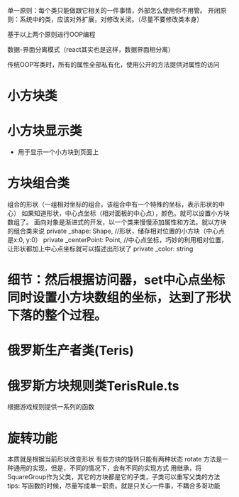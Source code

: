 单一原则：每个类只能做跟它相关的一件事情，外部怎么使用你不用管。
开闭原则：系统中的类，应该对外扩展，对修改关闭。（尽量不要修改类本身）

基于以上两个原则进行OOP编程

数据-界面分离模式（react其实也是这样，数据界面相分离）

传统OOP写类时，所有的属性全部私有化，使用公开的方法提供对属性的访问

# 小方块类

# 小方块显示类
- 用于显示一个小方块到页面上

# 方块组合类
组合的形状（一组相对坐标的组合，该组合中有一个特殊的坐标，表示形状的中心）
如果知道形状，中心点坐标（相对面板的中心点），颜色。就可以设置小方块数组了。
面向对象是渐进式的开发，以一个类来慢慢添加属性和方法。就以方块的组合类来说
private _shape: Shape,  //形状，储存相对位置的小方块（中心点是x:0, y:0）
private _centerPoint: Point, //中心点坐标，巧妙的利用相对位置，让形状都加上中心点坐标就可以描述出形状了
private _color: string
# 细节：然后根据访问器，set中心点坐标同时设置小方块数组的坐标，达到了形状下落的整个过程。

# 俄罗斯生产者类(Teris)

# 俄罗斯方块规则类TerisRule.ts
根据游戏规则提供一系列的函数

# 旋转功能
本质就是根据当前形状改变形状
有些方块的旋转只能有两种状态
rotate 方法是一种通用的实现，但是，不同的情况下，会有不同的实现方式
用继承，将SquareGroup作为父类，其它的方块都是它的子类，子类可以重写父类的方法
tips: 写函数的时候，尽量写成单一职责。就是只关心一件事，不耦合多哥功能






